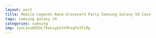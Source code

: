 ```yaml
---
layout: post
title: Mobile Legends Nana Graveyard Party Samsung Galaxy S9 Case
tags: samsung galaxy s9
categories: samsung
img: 1yuLSsukRZULfkwLvypJnY4hsgFw3fiRp
---
```

